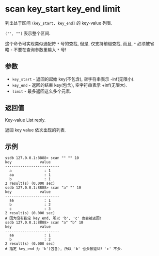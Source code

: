 # scan key_start key_end limit

列出处于区间 `(key_start, key_end]` 的 key-value 列表.

`("", ""]` 表示整个区间.

这个命令可实现类似通配符 `*` 号的查找, 但是, 仅支持前缀查找, 而且, `*` 必须被省略 - 不要在查询参数里输入 `*` 号!

## 参数

* `key_start` - 返回的起始 key(不包含), 空字符串表示 -inf(无限小).
* `key_end` - 返回的结束 key(包含), 空字符串表示 +inf(无限大).
* `limit` - 最多返回这么多个元素. 

## 返回值

Key-value List reply.

返回 key value 依次出现的列表.

## 示例

	ssdb 127.0.0.1:8888> scan "" "" 10
	key             value
	-------------------------
	  a               : 1
	  aa              : 1
	  b               : 1
	2 result(s) (0.000 sec)
	ssdb 127.0.0.1:8888> scan "a" "" 10
	key             value
	-------------------------
	  aa              : 1
	  b               : 2
	  c               : 3
	2 result(s) (0.000 sec)
	# 因为没有指定 key_end, 所以 'b', 'c' 也会被返回!
	ssdb 127.0.0.1:8888> scan "a" "b" 10
	key             value
	-------------------------
	  aa              : 1
	  b               : 2
	2 result(s) (0.000 sec)
	# 指定 key_end 为 'b'(包含), 所以 'b' 也会被返回! 'c' 不会.
